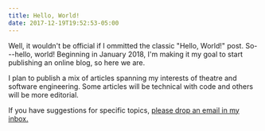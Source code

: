 ```yaml
---
title: Hello, World!
date: 2017-12-19T19:52:53-05:00
---
```


Well, it wouldn't be official if I ommitted the classic "Hello, World!" post.
So---hello, world! Beginning in January 2018, I'm making it my goal to start
publishing an online blog, so here we are.

I plan to publish a mix of articles spanning my interests of theatre and software
engineering. Some articles will be technical with code and others will be more
editorial.

If you have suggestions for specific topics, [please drop an email in my
inbox.](/contact/)

